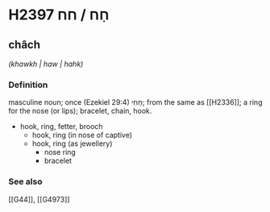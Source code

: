 # H2397 חָח / חח

## châch

_(khawkh | haw | hahk)_

### Definition

masculine noun; once (Ezekiel 29:4) חָחִי; from the same as [[H2336]]; a ring for the nose (or lips); bracelet, chain, hook.

- hook, ring, fetter, brooch
    - hook, ring (in nose of captive)
    - hook, ring (as jewellery)
        - nose ring
        - bracelet
### See also

[[G44]], [[G4973]]

